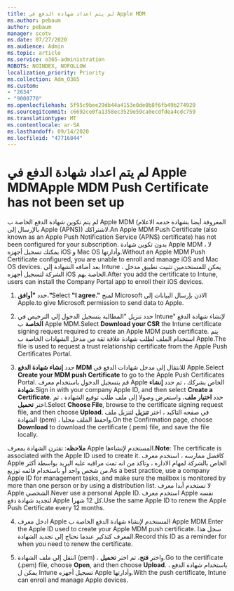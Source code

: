 ```yaml
---
title: لم يتم اعداد شهادة الدفع في Apple MDM
ms.author: pebaum
author: pebaum
manager: scotv
ms.date: 07/27/2020
ms.audience: Admin
ms.topic: article
ms.service: o365-administration
ROBOTS: NOINDEX, NOFOLLOW
localization_priority: Priority
ms.collection: Adm_O365
ms.custom:
- "2634"
- "9000770"
ms.openlocfilehash: 5f95c9bee29db44a4153e0de0b8f6fb49b274920
ms.sourcegitcommit: c6692ce0fa1358ec3529e59ca0ecdfdea4cdc759
ms.translationtype: MT
ms.contentlocale: ar-SA
ms.lasthandoff: 09/14/2020
ms.locfileid: "47716844"
---
```

# <a name="apple-mdm-push-certificate-has-not-been-set-up"></a><span data-ttu-id="fa0f6-102">لم يتم اعداد شهادة الدفع في Apple MDM</span><span class="sxs-lookup"><span data-stu-id="fa0f6-102">Apple MDM Push Certificate has not been set up</span></span>

<span data-ttu-id="fa0f6-103">لم يتم تكوين شهادة الدفع الخاصة ب Apple MDM (المعروفة أيضا بشهادة خدمه الاعلام بالإرسال إلى Apple (APNS)) لاشتراكك.</span><span class="sxs-lookup"><span data-stu-id="fa0f6-103">An Apple MDM Push Certificate (also known as an Apple Push Notification Service (APNS) certificate) has not been configured for your subscription.</span></span> <span data-ttu-id="fa0f6-104">بدون تكوين شهادة Apple MDM ، لا يمكنك تسجيل أجهزه iOS و Mac OS وأدارتها.</span><span class="sxs-lookup"><span data-stu-id="fa0f6-104">Without an Apple MDM Push Certificate configured, you are unable to enroll and manage iOS and Mac OS devices.</span></span> <span data-ttu-id="fa0f6-105">بعد أضافه الشهادة إلى Intune ، يمكن للمستخدمين تثبيت تطبيق مدخل الشركة لتسجيل أجهزه iOS الخاصة بهم.</span><span class="sxs-lookup"><span data-stu-id="fa0f6-105">After you add the certificate to Intune, users can install the Company Portal app to enroll their iOS devices.</span></span>

1. <span data-ttu-id="fa0f6-106">حدد **"أوافق."**</span><span class="sxs-lookup"><span data-stu-id="fa0f6-106">Select **"I agree."**</span></span> <span data-ttu-id="fa0f6-107">لمنح Microsoft الاذن بإرسال البيانات إلى Apple.</span><span class="sxs-lookup"><span data-stu-id="fa0f6-107">to give Microsoft permission to send data to Apple.</span></span>

2. <span data-ttu-id="fa0f6-108">حدد تنزيل "المطالبة بتسجيل الدخول إلى الترخيص في Intune" لإنشاء شهادة الدفع **الخاصة** ب Apple MDM.</span><span class="sxs-lookup"><span data-stu-id="fa0f6-108">Select **Download your CSR** the Intune certificate signing request required to create an Apple MDM push certificate.</span></span> <span data-ttu-id="fa0f6-109">يتم استخدام الملف لطلب شهادة علاقة ثقة من مدخل الشهادات الخاصة ب Apple.</span><span class="sxs-lookup"><span data-stu-id="fa0f6-109">The file is used to request a trust relationship certificate from the Apple Push Certificates Portal.</span></span>

3. <span data-ttu-id="fa0f6-110">حدد **إنشاء شهادة الدفع MDM** للانتقال إلى مدخل شهادات الدفع في Apple.</span><span class="sxs-lookup"><span data-stu-id="fa0f6-110">Select **Create your MDM push Certificate** to go to the Apple Push Certificates Portal.</span></span> <span data-ttu-id="fa0f6-111">قم بتسجيل الدخول باستخدام معرف Apple الخاص بشركك ، ثم حدد **إنشاء شهادة**.</span><span class="sxs-lookup"><span data-stu-id="fa0f6-111">Sign in with your company Apple ID, and then select **Create a Certificate**.</span></span> <span data-ttu-id="fa0f6-112">حدد **اختيار ملف**، واستعرض وصولا إلى ملف طلب توقيع الشهادة ، ثم اختر **تحميل**.</span><span class="sxs-lookup"><span data-stu-id="fa0f6-112">Select **Choose File**, browse to the certificate signing request file, and then choose **Upload**.</span></span> <span data-ttu-id="fa0f6-113">في صفحه التاكيد ، اختر **تنزيل** لتنزيل ملف الشهادة (pem) ، واحفظ الملف محليا.</span><span class="sxs-lookup"><span data-stu-id="fa0f6-113">On the Confirmation page, choose **Download** to download the certificate (.pem) file, and save the file locally.</span></span>
 
<span data-ttu-id="fa0f6-114">**ملاحظه**: تقترن الشهادة بمعرف Apple المستخدم لإنشاءها.</span><span class="sxs-lookup"><span data-stu-id="fa0f6-114">**Note**: The certificate is associated with the Apple ID used to create it.</span></span> <span data-ttu-id="fa0f6-115">كافضل ممارسه ، استخدم معرف Apple الخاص بالشركة لمهام الاداره ، وتاكد من انه تمت مراقبه علبه البريد بواسطة أكثر من شخص واحد أو باستخدام قائمه توزيع.</span><span class="sxs-lookup"><span data-stu-id="fa0f6-115">As a best practice, use a company Apple ID for management tasks, and make sure the mailbox is monitored by more than one person or by using a distribution list.</span></span> <span data-ttu-id="fa0f6-116">لا تستخدم أبدا معرف Apple الشخصي.</span><span class="sxs-lookup"><span data-stu-id="fa0f6-116">Never use a personal Apple ID.</span></span> <span data-ttu-id="fa0f6-117">استخدم معرف Apple نفسه لتجديد شهادة دفع Apple كل 12 شهرا.</span><span class="sxs-lookup"><span data-stu-id="fa0f6-117">Use the same Apple ID to renew the Apple Push Certificate every 12 months.</span></span>
 
4. <span data-ttu-id="fa0f6-118">ادخل معرف Apple المستخدم لإنشاء شهادة الدفع الخاصة ب Apple MDM.</span><span class="sxs-lookup"><span data-stu-id="fa0f6-118">Enter the Apple ID used to create your Apple MDM push certificate.</span></span> <span data-ttu-id="fa0f6-119">سجل هذا المعرف كتذكير عندما تحتاج إلى تجديد الشهادة.</span><span class="sxs-lookup"><span data-stu-id="fa0f6-119">Record this ID as a reminder for when you need to renew the certificate.</span></span>

5. <span data-ttu-id="fa0f6-120">انتقل إلى ملف الشهادة (pem) ، واختر **فتح**، ثم اختر **تحميل**.</span><span class="sxs-lookup"><span data-stu-id="fa0f6-120">Go to the certificate (.pem) file, choose **Open**, and then choose **Upload**.</span></span> <span data-ttu-id="fa0f6-121">باستخدام شهادة الدفع ، يمكن ل Intune تسجيل أجهزه Apple وأدارتها.</span><span class="sxs-lookup"><span data-stu-id="fa0f6-121">With the push certificate, Intune can enroll and manage Apple devices.</span></span>